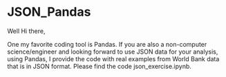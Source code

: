 # JSON_Pandas

Well Hi there,

One my favorite coding tool is Pandas. If you are also a non-computer science/engineer and looking forward to use JSON data for your analysis, using Pandas, I provide the code  with real examples from World Bank data that is in JSON format. Please find the code json_exercise.ipynb.

